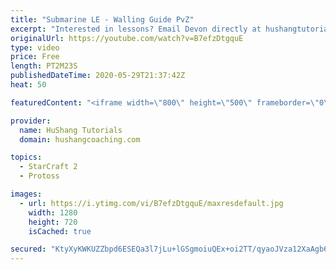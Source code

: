 ```yaml
---
title: "Submarine LE - Walling Guide PvZ"
excerpt: "Interested in lessons? Email Devon directly at hushangtutorials@outlook.com ------------------------------------------------------------------------------------------------------- Want to support HuShang Tutorials directly? Patreon is a website where you can contribute a monthly donation that will help"
originalUrl: https://youtube.com/watch?v=B7efzDtgquE
type: video
price: Free
length: PT2M23S
publishedDateTime: 2020-05-29T21:37:42Z
heat: 50

featuredContent: "<iframe width=\"800\" height=\"500\" frameborder=\"0\" src=\"https://www.youtube.com/embed/B7efzDtgquE\" allow=\"accelerometer; autoplay; encrypted-media; gyroscope; picture-in-picture\" allowfullscreen></iframe>"

provider:
  name: HuShang Tutorials
  domain: hushangcoaching.com

topics:
  - StarCraft 2
  - Protoss

images:
  - url: https://i.ytimg.com/vi/B7efzDtgquE/maxresdefault.jpg
    width: 1280
    height: 720
    isCached: true

secured: "KtyXyKWKUZZbpd6ESEQa3l7jLu+lGSgmoiuQEx+oi2TT/qyaoJVza12XaAgb6RQdEcJHm5nUv986VV3ihN7Pe8xnFuNW/1QNuuvnPOSHPS7nbm2cw9DrKy3kmzZvSUN9zt9Zep8Zod2Xmsb2BAvFqwk627F9RhDyRL8FELxQT+gyBu9gfY7c+7KL6rXMpTovLKMrWyYhNPAv4gRf5I/mge3T9TJRdj9qtiBI11Vssw3wHl60Gnr22+uHxEWMUXl+Os4T9NGX85vXvSuDlLZN1UPlSRSLpJkPEfhZDK3cRvfBzUOFXEHz8G9+hWk/dhUD9Sn5BrjPsyqKdD16z2TfZ6DDe8sCcCOK5rvWsCrn03HsakwGr6ThupzPHktv4ZyoRW/bYSsh8CTQGlCZBCeceHoEK9p4EohNb/k7gellFZY=;ACg47ZWv6kQ2q/x11se7uA=="
---
```


